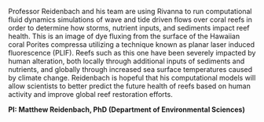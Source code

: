 Professor Reidenbach and his team are using Rivanna to run computational fluid dynamics simulations of wave and tide driven flows over coral reefs in order to determine how storms, nutrient inputs, and sediments impact reef health. This is an image of dye fluxing from the surface of the Hawaiian coral Porites compressa utilizing a technique known as planar laser induced fluorescence (PLIF). Reefs such as this one have been severely impacted by human alteration, both locally through additional inputs of sediments and nutrients, and globally through increased sea surface temperatures caused by climate change. Reidenbach is hopeful that his computational models will allow scientists to better predict the future health of reefs based on human activity and improve global reef restoration efforts.

**PI: Matthew Reidenbach, PhD (Department of Environmental Sciences)**
